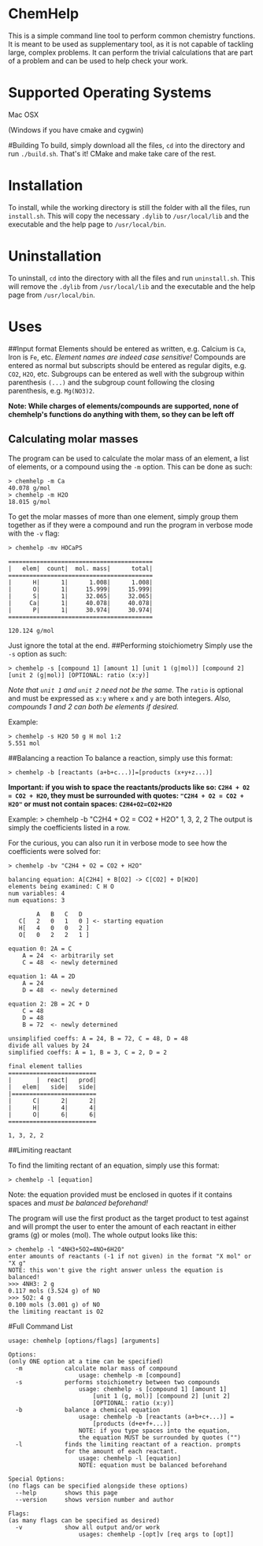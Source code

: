 # ChemHelp
This is a simple command line tool to perform common chemistry functions. It is meant to be used as supplementary tool, as it is not capable of tackling large, complex problems. It can perform the trivial calculations that are part of a problem and can be used to help check your work.

# Supported Operating Systems
Mac OSX

(Windows if you have cmake and cygwin)

#Building
To build, simply download all the files, `cd` into the directory and run `./build.sh`. That's it! CMake and make take care of the rest.

# Installation
To install, while the working directory is still the folder with all the files, run `install.sh`. This will copy the necessary `.dylib` to `/usr/local/lib` and the executable and the help page to `/usr/local/bin`.

# Uninstallation
To uninstall, `cd` into the directory with all the files and run `uninstall.sh`. This will remove the `.dylib` from `/usr/local/lib` and the executable and the help page from `/usr/local/bin`.

# Uses
##Input format
Elements should be entered as written, e.g. Calcium is `Ca`, Iron is `Fe`, etc. *Element names are indeed case sensitive!*
Compounds are entered as normal but subscripts should be entered as regular digits, e.g. `CO2`, `H2O`, etc.
Subgroups can be entered as well with the subgroup within parenthesis `(...)` and the subgroup count following the closing parenthesis, e.g. `Mg(NO3)2`.

<b>Note: While charges of elements/compounds are supported, none of chemhelp's functions do anything with them, so they can be left off</b>
## Calculating molar masses
The program can be used to calculate the molar mass of an element, a list of elements, or a compound using the `-m` option. This can be done as such:

    > chemhelp -m Ca
    40.078 g/mol
    > chemhelp -m H2O
    18.015 g/mol
To get the molar masses of more than one element, simply group them together as if they were a compound and run the program in verbose mode with the `-v` flag:

    > chemhelp -mv HOCaPS
    
    =========================================
    |   elem|  count|  mol. mass|      total|
    =========================================
    |      H|      1|      1.008|      1.008|
    |      O|      1|     15.999|     15.999|
    |      S|      1|     32.065|     32.065|
    |     Ca|      1|     40.078|     40.078|
    |      P|      1|     30.974|     30.974|
    =========================================
    
    120.124 g/mol
Just ignore the total at the end.
##Performing stoichiometry
Simply use the `-s` option as such:

    > chemhelp -s [compound 1] [amount 1] [unit 1 (g|mol)] [compound 2] [unit 2 (g|mol)] [OPTIONAL: ratio (x:y)]
*Note that `unit 1` and `unit 2` need not be the same.* The `ratio` is optional and must be expressed as `x:y` where `x` and `y` are both integers. *Also, compounds 1 and 2 can both be elements if desired.*

Example:

    > chemhelp -s H2O 50 g H mol 1:2
    5.551 mol
##Balancing a reaction
To balance a reaction, simply use this format:

    > chemhelp -b [reactants (a+b+c...)]=[products (x+y+z...)]

<b>Important: if you wish to space the reactants/products like so: `C2H4 + O2 = CO2 + H2O`, they must be surrounded with quotes: `"C2H4 + O2 = CO2 + H2O"` or must not contain spaces: `C2H4+O2=CO2+H2O`</b>

Example:
    > chemhelp -b "C2H4 + O2 = CO2 + H2O"
    1, 3, 2, 2
The output is simply the coefficients listed in a row.

For the curious, you can also run it in verbose mode to see how the coefficients were solved for:

    > chemhelp -bv "C2H4 + O2 = CO2 + H2O"
    
    balancing equation: A[C2H4] + B[O2] -> C[CO2] + D[H2O]
    elements being examined: C H O
    num variables: 4
    num equations: 3
    
            A   B   C   D
       C[   2   0   1   0 ] <- starting equation
       H[   4   0   0   2 ]
       O[   0   2   2   1 ]
    
    equation 0: 2A = C
        A = 24  <- arbitrarily set
        C = 48  <- newly determined

    equation 1: 4A = 2D
        A = 24
        D = 48  <- newly determined

    equation 2: 2B = 2C + D
        C = 48
        D = 48
        B = 72  <- newly determined
    
    unsimplified coeffs: A = 24, B = 72, C = 48, D = 48
    divide all values by 24
    simplified coeffs: A = 1, B = 3, C = 2, D = 2

    final element tallies
    =========================
    |       |  react|   prod|
    |   elem|   side|   side|
    |========================
    |      C|      2|      2|
    |      H|      4|      4|
    |      O|      6|      6|
    =========================
    
    1, 3, 2, 2
    
##Limiting reactant

To find the limiting rectant of an equation, simply use this format:

    > chemhelp -l [equation]
    
Note: the equation provided must be enclosed in quotes if it contains spaces and <i>must be balanced beforehand!</i>

The program will use the first product as the target product to test against and will prompt the user to enter the amount of each reactant in either grams (g) or moles (mol). The whole output looks like this:

    > chemhelp -l "4NH3+5O2=4NO+6H2O"
    enter amounts of reactants (-1 if not given) in the format "X mol" or "X g"
    NOTE: this won't give the right answer unless the equation is balanced!
    >>> 4NH3: 2 g
    0.117 mols (3.524 g) of NO
    >>> 5O2: 4 g
    0.100 mols (3.001 g) of NO
    the limiting reactant is O2

#Full Command List

    usage: chemhelp [options/flags] [arguments]
    
    Options:
    (only ONE option at a time can be specified)
      -m            calculate molar mass of compound
                        usage: chemhelp -m [compound]
      -s            performs stoichiometry between two compounds
                        usage: chemhelp -s [compound 1] [amount 1]
                            [unit 1 (g, mol)] [compound 2] [unit 2]
                            [OPTIONAL: ratio (x:y)]
      -b            balance a chemical equation
                        usage: chemhelp -b [reactants (a+b+c+...)] =
                            [products (d+e+f+...)]
                        NOTE: if you type spaces into the equation,
                        the equation MUST be surrounded by quotes ("")
      -l            finds the limiting reactant of a reaction. prompts
                    for the amount of each reactant.
                        usage: chemhelp -l [equation]
                        NOTE: equation must be balanced beforehand
    
    Special Options:
    (no flags can be specified alongside these options)
      --help        shows this page
      --version     shows version number and author
      
    Flags:
    (as many flags can be specified as desired)
      -v            show all output and/or work
                        usages: chemhelp -[opt]v [req args to [opt]]
